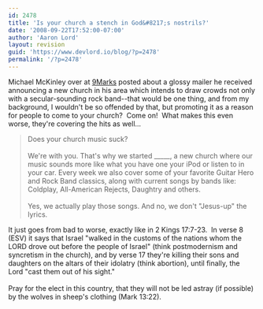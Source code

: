 ```yaml
---
id: 2478
title: 'Is your church a stench in God&#8217;s nostrils?'
date: '2008-09-22T17:52:00-07:00'
author: 'Aaron Lord'
layout: revision
guid: 'https://www.devlord.io/blog/?p=2478'
permalink: '/?p=2478'
---
```


Michael McKinley over at <a href="http://blog.9marks.org/2008/09/does-your-churc.html">9Marks</a> posted about a glossy mailer he received announcing a new church in his area which intends to draw crowds not only with a secular-sounding rock band--that would be one thing, and from my background, I wouldn't be so offended by that, but promoting it as a reason for people to come to your church?  Come on!  What makes this even worse, they're covering the hits as well...<div><blockquote>Does your church music suck?<br /><br />We're with you. That's why we started _____, a new church where our music sounds more like what you have one your iPod or listen to in your car. Every week we also cover some of your favorite Guitar Hero and Rock Band classics, along with current songs by bands like: Coldplay, All-American Rejects, Daughtry and others.<br /><br />Yes, we actually play those songs. And no, we don't "Jesus-up" the lyrics.</blockquote>It just goes from bad to worse, exactly like in 2 Kings 17:7-23.  In verse 8 (ESV) it says that Israel "walked in the customs of the nations whom the LORD drove out before the people of Israel" (think postmodernism and syncretism in the church), and by verse 17 they're killing their sons and daughters on the altars of their idolatry (think abortion), until finally, the Lord "cast them out of his sight."</div><div><br /></div><div>Pray for the elect in this country, that they will not be led astray (if possible) by the wolves in sheep's clothing (Mark 13:22).</div><div class="blogger-post-footer"></div>